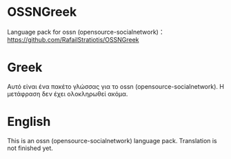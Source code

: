 
# OSSNGreek

Language pack for ossn (opensource-socialnetwork)：https://github.com/RafailStratiotis/OSSNGreek

# Greek
Αυτό είναι ένα πακέτο γλώσσας για το ossn (opensource-socialnetwork).
Η μετάφραση δεν έχει ολοκληρωθεί ακόμα.

# English
This is an ossn (opensource-socialnetwork) language pack.
Translation is not finished yet.
